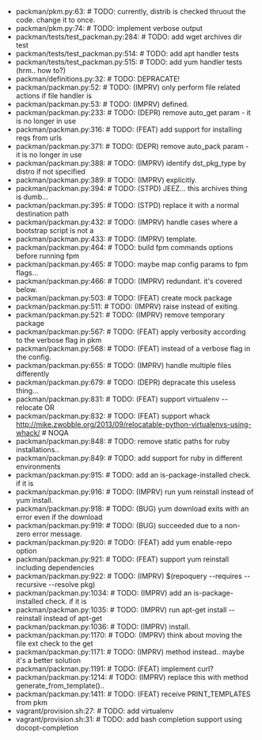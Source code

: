 - packman/pkm.py:63:    #  TODO: currently, distrib is checked thruout the code. change it to once.
- packman/pkm.py:74:    #  TODO: implement verbose output
- packman/tests/test_packman.py:284:    #  TODO: add wget archives dir test
- packman/tests/test_packman.py:514:    #  TODO: add apt handler tests
- packman/tests/test_packman.py:515:    #  TODO: add yum handler tests (hrm.. how to?)
- packman/definitions.py:32:    #  TODO: DEPRACATE!
- packman/packman.py:52:    #  TODO: (IMPRV) only perform file related actions if file handler is
- packman/packman.py:53:    #  TODO: (IMPRV) defined.
- packman/packman.py:233:    #  TODO: (DEPR) remove auto_get param - it is no longer in use
- packman/packman.py:316:    #  TODO: (FEAT) add support for installing reqs from urls
- packman/packman.py:371:    #  TODO: (DEPR) remove auto_pack param - it is no longer in use
- packman/packman.py:388:    #  TODO: (IMPRV) identify dst_pkg_type by distro if not specified
- packman/packman.py:389:    #  TODO: (IMPRV) explicitly.
- packman/packman.py:394:    #  TODO: (STPD) JEEZ... this archives thing is dumb...
- packman/packman.py:395:    #  TODO: (STPD) replace it with a normal destination path
- packman/packman.py:432:    #  TODO: (IMPRV) handle cases where a bootstrap script is not a
- packman/packman.py:433:    #  TODO: (IMPRV) template.
- packman/packman.py:464:    #  TODO: build fpm commands options before running fpm
- packman/packman.py:465:    #  TODO: maybe map config params to fpm flags...
- packman/packman.py:466:    #  TODO: (IMPRV) redundant. it's covered below.
- packman/packman.py:503:    #  TODO: (FEAT) create mock package
- packman/packman.py:511:    #  TODO: (IMPRV) raise instead of exiting.
- packman/packman.py:521:    #  TODO: (IMPRV) remove temporary package
- packman/packman.py:567:    #  TODO: (FEAT) apply verbosity according to the verbose flag in pkm
- packman/packman.py:568:    #  TODO: (FEAT) instead of a verbose flag in the config.
- packman/packman.py:655:    #  TODO: (IMPRV) handle multiple files differently
- packman/packman.py:679:    #  TODO: (DEPR) depracate this useless thing...
- packman/packman.py:831:    #  TODO: (FEAT) support virtualenv --relocate OR
- packman/packman.py:832:    #  TODO: (FEAT) support whack http://mike.zwobble.org/2013/09/relocatable-python-virtualenvs-using-whack/ # NOQA
- packman/packman.py:848:    #  TODO: remove static paths for ruby installations..
- packman/packman.py:849:    #  TODO: add support for ruby in different environments
- packman/packman.py:915:    #  TODO: add an is-package-installed check. if it is
- packman/packman.py:916:    #  TODO: (IMPRV) run yum reinstall instead of yum install.
- packman/packman.py:918:    #  TODO: (BUG) yum download exits with an error even if the download
- packman/packman.py:919:    #  TODO: (BUG) succeeded due to a non-zero error message.
- packman/packman.py:920:    #  TODO: (FEAT) add yum enable-repo option
- packman/packman.py:921:    #  TODO: (FEAT) support yum reinstall including dependencies
- packman/packman.py:922:    #  TODO: (IMPRV) $(repoquery --requires --recursive --resolve pkg)
- packman/packman.py:1034:    #  TODO: (IMPRV) add an is-package-installed check. if it is
- packman/packman.py:1035:    #  TODO: (IMPRV) run apt-get install --reinstall instead of apt-get
- packman/packman.py:1036:    #  TODO: (IMPRV) install.
- packman/packman.py:1170:    #  TODO: (IMPRV) think about moving the file ext check to the get
- packman/packman.py:1171:    #  TODO: (IMPRV) method instead.. maybe it's a better solution
- packman/packman.py:1191:    #  TODO: (FEAT) implement curl?
- packman/packman.py:1214:    #  TODO: (IMPRV) replace this with method generate_from_template()..
- packman/packman.py:1411:    #  TODO: (FEAT) receive PRINT_TEMPLATES from pkm
- vagrant/provision.sh:27:    #  TODO: add virtualenv
- vagrant/provision.sh:31:    #  TODO: add bash completion support using docopt-completion

